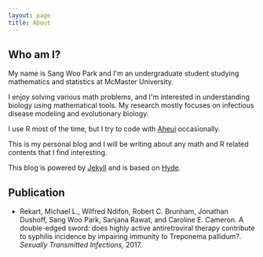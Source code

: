 ```yaml
---
layout: page
title: About
---
```


Who am I?
----

My name is Sang Woo Park and I'm an undergraduate student studying mathematics and statistics at McMaster University.

I enjoy solving various math problems, and I'm interested in understanding biology using mathematical tools. My research mostly focuses on infectious disease modeling and evolutionary biology.

I use R most of the time, but I try to code with [Aheui](https://esolangs.org/wiki/Aheui) occasionally.

This is my personal blog and I will be writing about any math and R related contents that I find interesting.

This blog is powered by [Jekyll](https://jekyllrb.com/) and is based on [Hyde](http://hyde.getpoole.com/).

Publication
----

* Rekart, Michael L., Wilfred Ndifon, Robert C. Brunham, Jonathan Dushoff, Sang Woo Park, Sanjana Rawat, and Caroline E. Cameron. A double-edged sword: does highly active antiretroviral therapy contribute to syphilis incidence by impairing immunity to Treponema pallidum?. *Sexually Transmitted Infections,* 2017.
